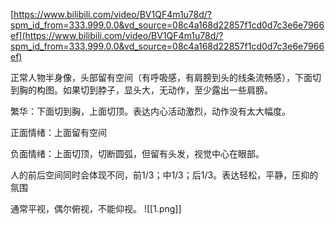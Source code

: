 

[https://www.bilibili.com/video/BV1QF4m1u78d/?spm_id_from=333.999.0.0&vd_source=08c4a168d22857f1cd0d7c3e6e7966ef](https://www.bilibili.com/video/BV1QF4m1u78d/?spm_id_from=333.999.0.0&vd_source=08c4a168d22857f1cd0d7c3e6e7966ef)

  

正常人物半身像，头部留有空间（有呼吸感，有肩膀到头的线条流畅感），下面切到胸的构图。如果切到脖子，显头大，无动作，至少露出一些肩膀。

  

繁华：下面切到胸，上面切顶。表达内心活动激烈，动作没有太大幅度。

正面情绪：上面留有空间

负面情绪：上面切顶，切断圆弧，但留有头发，视觉中心在眼部。

人的前后空间同时会体现不同，前1/3；中1/3；后1/3。表达轻松，平静，压抑的氛围

  

通常平视，偶尔俯视，不能仰视。
![[1.png]]